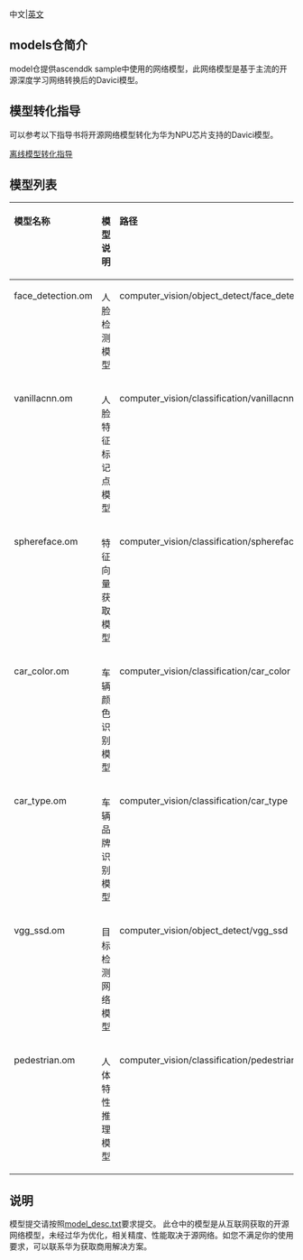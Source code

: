  中文|[英文](README.md)
 ## models仓简介
 model仓提供ascenddk sample中使用的网络模型，此网络模型是基于主流的开源深度学习网络转换后的Davici模型。
 
 ## 模型转化指导
可以参考以下指导书将开源网络模型转化为华为NPU芯片支持的Davici模型。

[离线模型转化指导](https://ascend.github.io/ascenddk-private/doc/cn/mindstudio_opg/%E6%96%B0%E5%A2%9E%E8%87%AA%E5%AE%9A%E4%B9%89%E6%A8%A1%E5%9E%8B%E7%BB%84%E4%BB%B6.html)

## 模型列表<a name="section62083614491"></a>

<a name="table224171614494"></a>
<table><thead align="left"><tr id="row5243191618495"><th class="cellrowborder" valign="top" width="30%" id="mcps1.1.6.1.1"><p id="p1524371634910"><a name="p1524371634910"></a><a name="p1524371634910"></a>模型名称</p>
</th>
<th class="cellrowborder" valign="top" width="30%" id="mcps1.1.6.1.2"><p id="p82431216154918"><a name="p82431216154918"></a><a name="p82431216154918"></a>模型说明</p>
</th>
<th class="cellrowborder" valign="top" width="40%" id="mcps1.1.6.1.3"><p id="p172431016184911"><a name="p172431016184911"></a><a name="p172431016184911"></a>路径</p>
</th>

</tr>
</thead>
<tbody><tr id="row12243161634918"><td class="cellrowborder" valign="top" width="30%" headers="mcps1.1.6.1.1 "><p id="p324351654911">face_detection.om</p>
</td>
<td class="cellrowborder" valign="top" width="30%" headers="mcps1.1.6.1.2 "><p id="p15243916204916">人脸检测模型</p>
</td>
<td class="cellrowborder" valign="top" width="40%" headers="mcps1.1.6.1.3 "><p id="p9879201815507">computer_vision/object_detect/face_detection</p>
</td>
</tr>
<tr id="row12243161634918"><td class="cellrowborder" valign="top" width="30%" headers="mcps1.1.6.1.1 "><p id="p324351654911">vanillacnn.om</p>
</td>
<td class="cellrowborder" valign="top" width="30%" headers="mcps1.1.6.1.2 "><p id="p15243916204916">人脸特征标记点模型</p>
</td>
<td class="cellrowborder" valign="top" width="40%" headers="mcps1.1.6.1.3 "><p id="p9879201815507">computer_vision/classification/vanillacnn</p>
</td>
</tr><tr id="row12243161634918"><td class="cellrowborder" valign="top" width="30%" headers="mcps1.1.6.1.1 "><p id="p324351654911">sphereface.om</p>
</td>
<td class="cellrowborder" valign="top" width="30%" headers="mcps1.1.6.1.2 "><p id="p15243916204916">特征向量获取模型</p>
</td>
<td class="cellrowborder" valign="top" width="40%" headers="mcps1.1.6.1.3 "><p id="p9879201815507">computer_vision/classification/sphereface</p>
</td>
</tr>
</tr><tr id="row12243161634918"><td class="cellrowborder" valign="top" width="30%" headers="mcps1.1.6.1.1 "><p id="p324351654911">car_color.om</p>
</td>
<td class="cellrowborder" valign="top" width="30%" headers="mcps1.1.6.1.2 "><p id="p15243916204916">车辆颜色识别模型</p>
</td>
<td class="cellrowborder" valign="top" width="40%" headers="mcps1.1.6.1.3 "><p id="p9879201815507">computer_vision/classification/car_color</p>
</td>
</tr>
<tr id="row12243161634918"><td class="cellrowborder" valign="top" width="30%" headers="mcps1.1.6.1.1 "><p id="p324351654911">car_type.om</p>
</td>
<td class="cellrowborder" valign="top" width="30%" headers="mcps1.1.6.1.2 "><p id="p15243916204916">车辆品牌识别模型</p>
</td>
<td class="cellrowborder" valign="top" width="40%" headers="mcps1.1.6.1.3 "><p id="p9879201815507">computer_vision/classification/car_type</p>
</td>
</tr>

<tr id="row12243161634918"><td class="cellrowborder" valign="top" width="30%" headers="mcps1.1.6.1.1 "><p id="p324351654911">vgg_ssd.om</p>
</td>
<td class="cellrowborder" valign="top" width="30%" headers="mcps1.1.6.1.2 "><p id="p15243916204916">目标检测网络模型</p>
</td>
<td class="cellrowborder" valign="top" width="40%" headers="mcps1.1.6.1.3 "><p id="p9879201815507">computer_vision/object_detect/vgg_ssd</p>
</td>
</tr>

<tr id="row12243161634918"><td class="cellrowborder" valign="top" width="30%" headers="mcps1.1.6.1.1 "><p id="p324351654911">pedestrian.om</p>
</td>
<td class="cellrowborder" valign="top" width="30%" headers="mcps1.1.6.1.2 "><p id="p15243916204916">人体特性推理模型</p>
</td>
<td class="cellrowborder" valign="top" width="40%" headers="mcps1.1.6.1.3 "><p id="p9879201815507">computer_vision/classification/pedestrian</p>
</td>
</tr>
</tbody>
</table>

## 说明<a name="section5806355565"></a>

模型提交请按照[model_desc.txt](model_desc.txt)要求提交。
此仓中的模型是从互联网获取的开源网络模型，未经过华为优化，相关精度、性能取决于源网络。如您不满足你的使用要求，可以联系华为获取商用解决方案。
